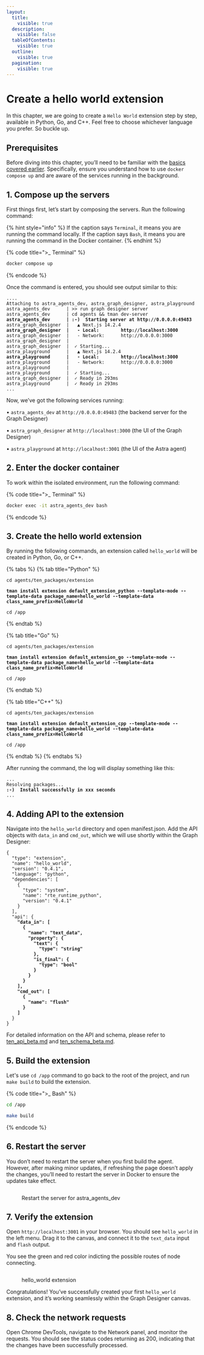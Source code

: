 ```yaml
---
layout:
  title:
    visible: true
  description:
    visible: false
  tableOfContents:
    visible: true
  outline:
    visible: true
  pagination:
    visible: true
---
```


# Create a hello world extension

In this chapter, we are going to create a `Hello World` extension step by step, available in Python, Go, and C++. Feel free to choose whichever language you prefer. So buckle up.

## Prerequisites

Before diving into this chapter, you’ll need to be familiar with the [basics covered earlier](quickstart.md). Specifically, ensure you understand how to use `docker compose up` and are aware of the services running in the background.

## 1. Compose up the servers

First things first, let’s start by composing the servers. Run the following command:

{% hint style="info" %}
If the caption says `Terminal`, it means you are running the command locally. If the caption says `Bash`, it means you are running the command in the Docker container.
{% endhint %}

{% code title=">_ Terminal" %}

```bash
docker compose up
```

{% endcode %}

Once the command is entered, you should see output similar to this:

<pre class="language-bash" data-title=">_ Terminal"><code class="lang-bash">....
Attaching to astra_agents_dev, astra_graph_designer, astra_playground
astra_agents_dev      | >> run graph designer server
astra_agents_dev      | cd agents &#x26;&#x26; tman dev-server
<strong>astra_agents_dev      | :-)  Starting server at http://0.0.0.0:49483
</strong>astra_graph_designer  |   ▲ Next.js 14.2.4
<strong>astra_graph_designer  |   - Local:        http://localhost:3000
</strong>astra_graph_designer  |   - Network:      http://0.0.0.0:3000
astra_graph_designer  |
astra_graph_designer  |  ✓ Starting...
astra_playground      |   ▲ Next.js 14.2.4
<strong>astra_playground      |   - Local:        http://localhost:3000
</strong>astra_playground      |   - Network:      http://0.0.0.0:3000
astra_playground      |
astra_playground      |  ✓ Starting...
astra_graph_designer  |  ✓ Ready in 293ms
astra_playground      |  ✓ Ready in 293ms
...
</code></pre>

Now, we’ve got the following services running:

• `astra_agents_dev` at `http://0.0.0.0:49483` (the backend server for the Graph Designer)

• `astra_graph_designer` at `http://localhost:3000` (the UI of the Graph Designer)

• `astra_playground` at `http://localhost:3001` (the UI of the Astra agent)

## 2. Enter the docker container

To work within the isolated environment, run the following command:

{% code title=">_ Terminal" %}

```bash
docker exec -it astra_agents_dev bash
```

{% endcode %}

## 3. Create the hello world extension

By running the following commands, an extension called `hello_world` will be created in Python, Go, or C++.

{% tabs %}
{% tab title="Python" %}
<pre class="language-bash" data-title=">_ Bash" data-overflow="wrap"><code class="lang-bash">cd agents/ten_packages/extension

<strong>tman install extension default_extension_python --template-mode --template-data package_name=hello_world --template-data class_name_prefix=HelloWorld
</strong>
cd /app
</code></pre>
{% endtab %}

{% tab title="Go" %}
<pre class="language-bash" data-title=">_ Bash" data-overflow="wrap"><code class="lang-bash">cd agents/ten_packages/extension

<strong>tman install extension default_extension_go --template-mode --template-data package_name=hello_world --template-data class_name_prefix=HelloWorld
</strong>
cd /app
</code></pre>
{% endtab %}

{% tab title="C++" %}
<pre class="language-bash" data-title=">_ Bash" data-overflow="wrap"><code class="lang-bash">cd agents/ten_packages/extension

<strong>tman install extension default_extension_cpp --template-mode --template-data package_name=hello_world --template-data class_name_prefix=HelloWorld
</strong>
cd /app
</code></pre>
{% endtab %}
{% endtabs %}

After running the command, the log will display something like this:

<pre class="language-bash" data-title=">_ Bash"><code class="lang-bash">...
Resolving packages...
<strong>:-)  Install successfully in xxx seconds
</strong>...
</code></pre>

## 4. Adding API to the extension

Navigate into the `hello_world` directory and open manifest.json. Add the API objects with `data_in` and `cmd_out`, which we will use shortly within the Graph Designer:

<pre class="language-json" data-title="./hello_world/manifest.json"><code class="lang-json">{
  "type": "extension",
  "name": "hello_world",
  "version": "0.4.1",
  "language": "python",
  "dependencies": [
    {
      "type": "system",
      "name": "rte_runtime_python",
      "version": "0.4.1"
    }
  ],
  "api": {
<strong>    "data_in": [
</strong><strong>      {
</strong><strong>        "name": "text_data",
</strong><strong>        "property": {
</strong><strong>          "text": {
</strong><strong>            "type": "string"
</strong><strong>          },
</strong><strong>          "is_final": {
</strong><strong>            "type": "bool"
</strong><strong>          }
</strong><strong>        }
</strong><strong>      }
</strong><strong>    ],
</strong><strong>    "cmd_out": [
</strong><strong>      {
</strong><strong>        "name": "flush"
</strong><strong>      }
</strong><strong>    ]
</strong>  }
}
</code></pre>

For detailed information on the API and schema, please refer to [ten_api_beta.md](../ten-service/ten_api_beta.md "mention") and [ten_schema_beta.md](../ten-service/ten_schema_beta.md "mention").

## 5. Build the extension

Let's use `cd /app` command to go back to the root of the project, and run `make build` to build the extension.

{% code title=">_ Bash" %}

```bash
cd /app

make build
```

{% endcode %}

## 6. Restart the server

You don’t need to restart the server when you first build the agent. However, after making minor updates, if refreshing the page doesn’t apply the changes, you’ll need to restart the server in Docker to ensure the updates take effect.

<figure><img src="../.gitbook/assets/docker-restart-server.gif" alt=""><figcaption><p>Restart the server for astra_agents_dev</p></figcaption></figure>

## 7. Verify the extension&#x20;

Open `http://localhost:3001` in your browser. You should see `hello_world` in the left menu. Drag it to the canvas, and connect it to the `text_data` input and `flash` output.

You see the green and red color indicting the possible routes of node connecting.&#x20;

<figure><img src="../.gitbook/assets/hello-world-python.gif" alt=""><figcaption><p>hello_world extension</p></figcaption></figure>

Congratulations! You’ve successfully created your first `hello_world` extension, and it’s working seamlessly within the Graph Designer canvas.

## 8. Check the network requests

Open Chrome DevTools, navigate to the Network panel, and monitor the requests. You should see the status codes returning as 200, indicating that the changes have been successfully processed.
